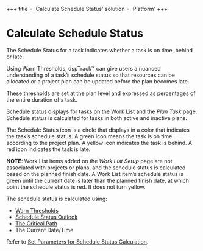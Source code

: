 +++
title = 'Calculate Schedule Status'
solution = 'Platform'
+++

# Calculate Schedule Status

The Schedule Status for a task indicates whether a task is on time,
behind or late.<span> </span>

Using Warn Thresholds, dspTrack™ can give users a nuanced understanding
of a task’s schedule status so that resources can be allocated or a
project plan can be updated before the plan becomes late.

These thresholds are set at the plan level and expressed as percentages
of the entire duration of a task.

Schedule status displays for tasks on the Work List and the *Plan Task*
page. Schedule status is calculated for tasks in both active and
inactive plans.

The Schedule Status icon is a circle that displays in a color that
indicates the task’s schedule status. A green icon means the task is on
time according to the project plan. A yellow icon indicates the task is
behind. A red icon indicates the task is late.

**NOTE**: Work List items added on the *Work List Setup* page are not
associated with projects or plans, and the schedule status is calculated
based on the planned finish date. A Work List item’s schedule status is
green until the current date is later than the planned finish date, at
which point the schedule status is red. It does not turn yellow.

The schedule status is calculated using:

  - [Warn Thresholds](../Page_Desc/Warn_Thresholds.htm)
  - [Schedule Status Outlook](../Page_Desc/Schedule_Status_Outlook.htm)
  - [The Critical Path](Tasks_on_the_Critical_Path.htm)
  - The Current Date/Time

Refer to [Set Parameters for Schedule Status
Calculation](Set_Parameters_for_Schedule_Status_Calculation.htm).
